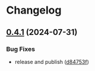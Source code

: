 # Changelog

## [0.4.1](https://github.com/GloryWong/lanwatcher/compare/v0.4.0...v0.4.1) (2024-07-31)


### Bug Fixes

* release and publish ([d84753f](https://github.com/GloryWong/lanwatcher/commit/d84753fd3830a46baa3f3b35df1eefadf5ec2ec1))
